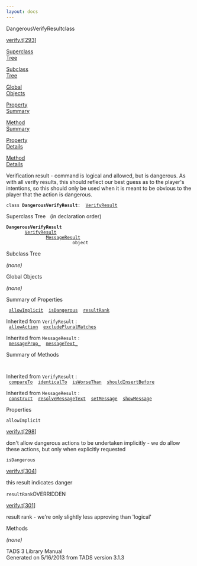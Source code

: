 ```yaml
---
layout: docs
---
```

<span class="title">DangerousVerifyResult</span><span class="type">class</span>

[verify.t](../file/verify.t.html)\[[293](../source/verify.t.html#293)\]

[Superclass  
Tree](#_SuperClassTree_)

[Subclass  
Tree](#_SubClassTree_)

[Global  
Objects](#_ObjectSummary_)

[Property  
Summary](#_PropSummary_)

[Method  
Summary](#_MethodSummary_)

[Property  
Details](#_Properties_)

[Method  
Details](#_Methods_)

<div class="fdesc">

Verification result - command is logical and allowed, but is dangerous.
As with all verify results, this should reflect our best guess as to the
player's intentions, so this should only be used when it is meant to be
obvious to the player that the action is dangerous.

`class `**`DangerousVerifyResult`**` :   `[`VerifyResult`](../object/VerifyResult.html)

</div>

<span id="_SuperClassTree_"></span>

<div class="mjhd">

<span class="hdln">Superclass Tree</span>   (in declaration order)

</div>

**`DangerousVerifyResult`**  
`         `[`VerifyResult`](../object/VerifyResult.html)  
`                 `[`MessageResult`](../object/MessageResult.html)  
`                         object`  
<span id="_SubClassTree_"></span>

<div class="mjhd">

<span class="hdln">Subclass Tree</span>  

</div>

*(none)* <span id="_ObjectSummary_"></span>

<div class="mjhd">

<span class="hdln">Global Objects</span>  

</div>

*(none)* <span id="_PropSummary_"></span>

<div class="mjhd">

<span class="hdln">Summary of Properties</span>  

</div>

` `[`allowImplicit`](#allowImplicit)`  `[`isDangerous`](#isDangerous)`  `[`resultRank`](#resultRank)`  `

Inherited from `VerifyResult` :  
` `[`allowAction`](../object/VerifyResult.html#allowAction)`  `[`excludePluralMatches`](../object/VerifyResult.html#excludePluralMatches)`  `

Inherited from `MessageResult` :  
` `[`messageProp_`](../object/MessageResult.html#messageProp_)`  `[`messageText_`](../object/MessageResult.html#messageText_)`  `

<span id="_MethodSummary_"></span>

<div class="mjhd">

<span class="hdln">Summary of Methods</span>  

</div>

` `

Inherited from `VerifyResult` :  
` `[`compareTo`](../object/VerifyResult.html#compareTo)`  `[`identicalTo`](../object/VerifyResult.html#identicalTo)`  `[`isWorseThan`](../object/VerifyResult.html#isWorseThan)`  `[`shouldInsertBefore`](../object/VerifyResult.html#shouldInsertBefore)`  `

Inherited from `MessageResult` :  
` `[`construct`](../object/MessageResult.html#construct)`  `[`resolveMessageText`](../object/MessageResult.html#resolveMessageText)`  `[`setMessage`](../object/MessageResult.html#setMessage)`  `[`showMessage`](../object/MessageResult.html#showMessage)`  `

<span id="_Properties_"></span>

<div class="mjhd">

<span class="hdln">Properties</span>  

</div>

<span id="allowImplicit"></span>

`allowImplicit`

[verify.t](../file/verify.t.html)\[[298](../source/verify.t.html#298)\]

<div class="desc">

don't allow dangerous actions to be undertaken implicitly - we do allow
these actions, but only when explicitly requested

</div>

<span id="isDangerous"></span>

`isDangerous`

[verify.t](../file/verify.t.html)\[[304](../source/verify.t.html#304)\]

<div class="desc">

this result indicates danger

</div>

<span id="resultRank"></span>

`resultRank`<span class="rem">OVERRIDDEN</span>

[verify.t](../file/verify.t.html)\[[301](../source/verify.t.html#301)\]

<div class="desc">

result rank - we're only slightly less approving than 'logical'

</div>

<span id="_Methods_"></span>

<div class="mjhd">

<span class="hdln">Methods</span>  

</div>

*(none)*

<div class="ftr">

TADS 3 Library Manual  
Generated on 5/16/2013 from TADS version 3.1.3

</div>
